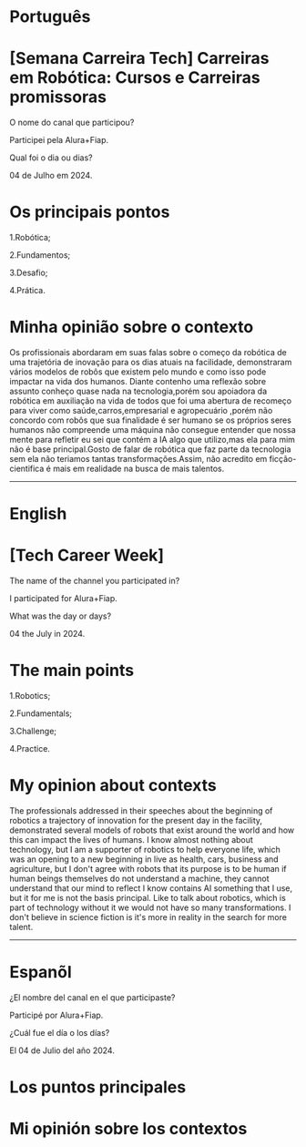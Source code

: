 
# Português

# [Semana Carreira Tech] Carreiras em Robótica: Cursos e Carreiras promissoras

O nome do canal que participou?

Participei pela Alura+Fiap.

Qual foi o dia ou dias?

04 de Julho em 2024.

# Os principais pontos

1.Robótica;

2.Fundamentos;

3.Desafio;

4.Prática. 

# Minha opinião sobre o contexto

<p>Os profissionais abordaram em suas falas sobre o começo da robótica de uma trajetória de inovação para os  dias atuais  na facilidade, demonstraram vários modelos de robôs que existem pelo mundo e como isso pode impactar na vida dos humanos. Diante  contenho uma reflexão sobre assunto conheço quase nada na tecnologia,porém sou apoiadora da robótica em auxiliação na vida de todos que foi  uma abertura de recomeço para viver como saúde,carros,empresarial e agropecuário ,porém não concordo com robôs que sua finalidade é ser humano se os próprios seres humanos não compreende uma máquina  não consegue entender que nossa mente  para refletir eu sei que contém a IA algo que utilizo,mas ela para mim não é base principal.Gosto de falar de robótica que faz parte da tecnologia sem ela não teriamos tantas transformações.Assim, não acredito em  ficção-cientifica é mais em realidade na busca de mais talentos.</p>

--------------------------------------------------------------------------------------------------------------------------------

# English

# [Tech Career Week]   


The name of the channel you participated in?

I participated for Alura+Fiap.

What was the day or days?

04 the July in 2024.

# The main points

1.Robotics;

2.Fundamentals;

3.Challenge;

4.Practice.

# My opinion about contexts

<p>The professionals addressed in their speeches about the beginning of robotics a trajectory of innovation for the present day in the facility, demonstrated several models of robots that exist around the world and how this can impact the lives of humans. I know almost nothing about technology, but I am a supporter of robotics to help everyone life, which was an opening to a new beginning in live as health, cars, business and agriculture, but I don't agree with robots  that its purpose is to be human if human beings themselves do not understand a machine, they cannot understand that our mind to reflect I know contains AI something that I use, but it for me is not the basis principal. Like to talk about robotics, which is part of technology without it we would not have so many transformations. I don't believe in science fiction is it's more in reality in the search for more talent.</p>

--------------------------------------------------------------------------------------------------------------------------------

# Espanõl

¿El nombre del canal en el que participaste?

Participé por Alura+Fiap.

¿Cuál fue el día o los días?

El 04 de Julio del año 2024.

# Los puntos principales


# Mi opinión sobre los contextos
